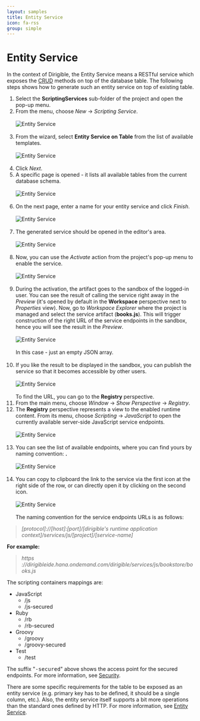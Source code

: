 ```yaml
---
layout: samples
title: Entity Service
icon: fa-rss
group: simple
---
```


Entity Service
===

In the context of Dirigible, the Entity Service means a RESTful service which exposes the [CRUD](http://en.wikipedia.org/wiki/Create,\_read,\_update\_and\_delete) methods on top of the database table. The following steps shows how to generate such an entity service on top of existing table.

1. Select the **ScriptingServices** sub-folder of the project and open the pop-up menu.
2. From the menu, choose *New* -> *Scripting Service*.
<br></br>
![Entity Service](bookstore/16_books_entity_service_menu.png)
<br></br>
3. From the wizard, select **Entity Service on Table** from the list of available templates.
<br></br>
![Entity Service](bookstore/17_books_entity_service_wizard_1.png)
<br></br>
4. Click *Next*.
5. A specific page is opened - it lists all available tables from the current database schema.
<br></br>
![Entity Service](bookstore/18_books_entity_service_wizard_2.png)
<br></br>
6. On the next page, enter a name for your entity service and click *Finish*.
<br></br>
![Entity Service](bookstore/19_books_entity_service_wizard_3.png)
<br></br>
7. The generated service should be opened in the editor's area.
<br></br>
![Entity Service](bookstore/20_books_entity_service_content.png)
<br></br>
8. Now, you can use the *Activate* action from the project's pop-up menu to enable the service.
<br></br>
![Entity Service](bookstore/21_books_entity_service_activate.png)
<br></br>
9. During the activation, the artifact goes to the sandbox of the logged-in user. You can see the result of calling the service right away in the *Preview* (it's opened by default in the **Workspace** perspective next to *Properties* view). Now, go to *Workspace Explorer* where the project is managed and select the service artifact (**books.js**). This will trigger construction of the right URL of the service endpoints in the sandbox, hence you will see the result in the *Preview*.
<br></br>
![Entity Service](bookstore/22_books_entity_service_test.png)
<br></br>
In this case - just an empty JSON array.
<br></br>
10. If you like the result to be displayed in the sandbox, you can publish the service so that it becomes accessible by other users. 
<br></br>
![Entity Service](bookstore/23_books_entity_service_publish.png)
<br></br>
To find the URL, you can go to the **Registry** perspective. 
11. From the main menu, choose *Window* -> *Show Perspective* -> *Registry*.
12. The **Registry** perspective represents a view to the enabled runtime content. From its menu, choose *Scripting* -> *JavaScript* to open the currently available server-side JavaScript service endpoints.
<br></br>
![Entity Service](bookstore/24_books_entity_service_registry_1.png)
<br></br>
13. You can see the list of available endpoints, where you can find yours by naming convention: **<project>.<service path>**
<br></br>
![Entity Service](bookstore/25_books_entity_service_registry_2.png)
<br></br>
14. You can copy to clipboard the link to the service via the first icon at the right side of the row, or can directly open it by clicking on the second icon.
<br></br>
![Entity Service](bookstore/26_books_entity_service_registry_3.png)
<br></br>
The naming convention for the service endpoints URLs is as follows:

> *[protocol]://[host]:[port]/[dirigible's runtime application context]/services/js/[project]/[service-name]*

**For example:**

> *https ://dirigibleide.hana.ondemand.com/dirigible/services/js/bookstore/books.js*


The scripting containers mappings are:

*	JavaScript
	*	/js
	*	/js-secured
*	Ruby
	*	/rb
	*	/rb-secured
*	Groovy
	*	/groovy
	*	/groovy-secured
*	Test
	*	/test

The suffix "<samp>-secured</samp>" above shows the access point for the secured endpoints. For more information, see [Security](../help/security.html).


There are some specific requirements for the table to be exposed as an entity service (e.g. primary key has to be defined, it should be a single column, etc.).
Also, the entity service itself supports a bit more operations than the standard ones defined by HTTP. For more information, see [Entity Service](../help/entity_service.html).



